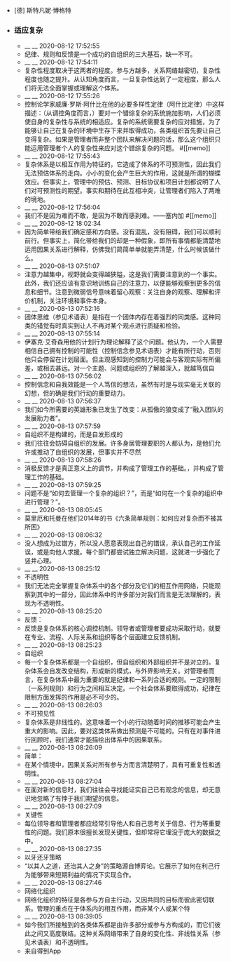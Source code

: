 - [德] 斯特凡妮·博格特
- ### 适应复杂
    - __ __ 2020-08-12 17:52:55
    - 纪律、规则和反馈是一个成功的自组织的三大基石，缺一不可。
    - __ __ 2020-08-12 17:54:11
    - 复杂性程度取决于这两者的程度。参与方越多，关系网络越密切，复杂性程度也随之提升。从认知角度而言，一旦复杂性达到了一定程度，那么人们将无法全面掌握或理解这个体系。
    - __ __ 2020-08-12 17:55:26
    - 控制论学家威廉·罗斯·阿什比在他的必要多样性定律（阿什比定律）中这样描述：（从调控角度而言，）要对一个错综复杂的系统施加影响，人们必须使自身的复杂性与系统的相适应。复杂的系统需要复杂的应对措施，为了能够让自己在复杂的环境中生存下来并取得成功，各类组织首先要让自己变得复杂。如果是管理者而非整个团队来解决问题的话，那么这个组织只能运用管理者个人的复杂性来应对这个错综复杂的问题。
#[[memo]]
    - __ __ 2020-08-12 17:55:43
    - 复杂体系是以相互作用为特征的，它造成了体系的不可预测性，因此我们无法预估体系的走向。小小的变化会产生巨大的作用，这就是所谓的蝴蝶效应。但事实上，管理中的预估、预测、目标协议和项目计划都说明了人们对可预测性的期望。事实和期待在此互相冲突，让管理者们陷入了两难的境地。
    - __ __ 2020-08-12 17:56:04
    - 我们不是因为难而不敢，是因为不敢而感到难。——塞内加 #[[memo]]
    - __ __ 2020-08-12 18:02:34
    - 因为简单带给我们确定感和方向感。没有混乱，没有阻碍，我们可以顺利前行。但事实上，简化带给我们的却是一种假象，即所有事情都能清楚地运用因果关系进行解释，仿佛我们简简单单就能弄清楚，什么时候该做什么。
    - __ __ 2020-08-13 07:51:07
    - 注意力越集中，视野就会变得越狭隘，这是我们需要注意到的一个事实。此外，我们还应该有意识地训练自己的注意力，以便能够观察到更多的信息和细节。注意到微弱信号意味着留心观察：关注自身的观察、理解和评价机制，关注环境和事件本身。
    - __ __ 2020-08-13 07:52:16
    - 团体思维（参见术语表）是指在一个团体内存在着强烈的同类感。这种同类的错觉有时真实到让人不再对某个观点进行质疑和检验。
    - __ __ 2020-08-13 07:55:14
    - 伊塞克·艾奇森用他的计划行为理论解释了这个问题。他认为，一个人需要相信自己拥有控制的可能性（控制信念参见术语表）才能有所行动，否则他只会停留在计划层面。但主观感知到的控制力可能会与客观实际有所偏差，或相去甚远。对一个主题、问题或组织的了解越深入，就越笃信自
    - __ __ 2020-08-13 07:56:02
    - 控制信念和自我效能是一个人笃信的想法，虽然有时是与现实毫无关联的幻想，但的确是我们行动的重要动力。
    - __ __ 2020-08-13 07:56:37
    - 我们如今所需要的英雄形象已发生了改变：从孤傲的狼变成了“融入团队的发展助力者”。
    - __ __ 2020-08-13 07:57:59
    - 自组织不是构建的，而是自发形成的
    - 我们往往会妨碍自组织的发展。许多身居管理要职的人都认为，是他们允许或推动了自组织的发展，但事实并不尽然
    - __ __ 2020-08-13 07:58:26
    - 消极反馈才是真正意义上的调节，并构成了管理工作的基础。，并构成了管理工作的基础。
    - __ __ 2020-08-13 07:59:25
    - 问题不是“如何去管理一个复杂的组织？”，而是“如何在一个复杂的组织中进行管理？”。
    - __ __ 2020-08-13 08:05:45
    - 莫里厄和托曼在他们2014年的书《六条简单规则：如何应对复杂而不被其所困》
    - __ __ 2020-08-13 08:06:32
    - 没人想成为过错方，所以没人愿意表现出自己的错误，承认自己的工作延误，或是向他人求援。每个部门都尝试独立解决问题，这就进一步强化了竖井心理。
    - __ __ 2020-08-13 08:25:12
    - 不透明性
    - 我们无法完全掌握复杂体系中的各个部分及它们的相互作用网络，只能观察到其中的一部分，因此体系中的许多部分对我们而言是无法理解的，表现为不透明性。
    - __ __ 2020-08-13 08:25:20
    - 反馈：
    - 反馈是复杂体系的核心调控机制。领导者或管理者要成功采取行动，就要在专业、流程、人际关系和组织等各个层面建立反馈机制。
    - __ __ 2020-08-13 08:25:23
    - 自组织
    - 每一个复杂体系都是一个自组织，但自组织和外部组织并不是对立的。复杂体系会自发改变结构，形成新的模式，与外界影响无关。对管理者而言，在复杂体系中最为重要的就是纪律和一系列合适的规则。一定的限制（一系列规则）和行为之间相互决定。一个社会体系要取得成功，纪律在限制方面发挥的作用是必不可少的。
    - __ __ 2020-08-13 08:26:03
    - 不可预见性
    - 复杂体系是非线性的。这意味着一个小的行动随着时间的推移可能会产生重大的影响。因此，要对这类体系做出预测是不可能的。只有在对事件进行回顾时，我们通常才能描绘出体系中的因果联系。
    - __ __ 2020-08-13 08:26:09
    - 简单：
    - 在某个情境中，因果关系对所有参与方而言清楚明了，具有可重复性和透明性。
    - __ __ 2020-08-13 08:27:04
    - 在面对新的信息时，我们往往会寻找能证实自己已有观念的信息，却无意识地忽略了有悖于我们期望的信息。
    - __ __ 2020-08-13 08:27:09
    - 关键性
    - 每位领导者和管理者都应经常引导他人和自己思考关于信息、行为等重要性的问题。我们原本很擅长发现关键性，但却常将它埋没于庞大的数据之中。
    - __ __ 2020-08-13 08:27:35
    - 以牙还牙策略
    - “以其人之道，还治其人之身”的策略源自博弈论。它展示了如何在利己行为能够带来短期利益的情况下实现合作。
    - __ __ 2020-08-13 08:27:46
    - 网络化组织
    - 网络化组织的特征是各参与方自主行动，又因共同的目标而彼此密切联系。管理的重点在于体系内的相互作用，而非某个人或某个特
    - __ __ 2020-08-13 08:39:05
    - 如今我们所接触到的各类体系都是由许多部分或参与方构成的，而它们彼此之间又高度联结。这种关系网络带来了自身的变化性、非线性关系（参见术语表）和不透明性。
    - 来自得到App
